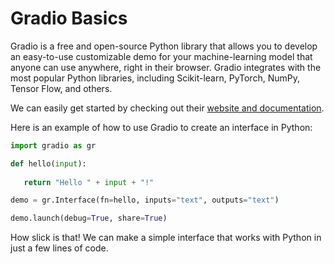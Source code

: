 # Gradio Basics

Gradio is a free and open-source Python library that allows you to develop an easy-to-use customizable demo for your machine-learning model that anyone can use anywhere, right in their browser. Gradio integrates with the most popular Python libraries, including Scikit-learn, PyTorch, NumPy, Tensor Flow, and others. 

We can easily get started by checking out their [website and documentation](https://gradio.app/quickstart/). 


Here is an example of how to use Gradio to create an interface in Python:

 ```python
 import gradio as gr

def hello(input):
    
    return "Hello " + input + "!"

demo = gr.Interface(fn=hello, inputs="text", outputs="text")

demo.launch(debug=True, share=True) 
```

How slick is that! We can make a simple interface that works with Python in just a few lines of code. 
